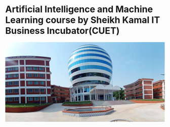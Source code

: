 # Artificial Intelligence and Machine Learning course by Sheikh Kamal IT Business Incubator(CUET)


<img src="Src/skitbi.jpg">

